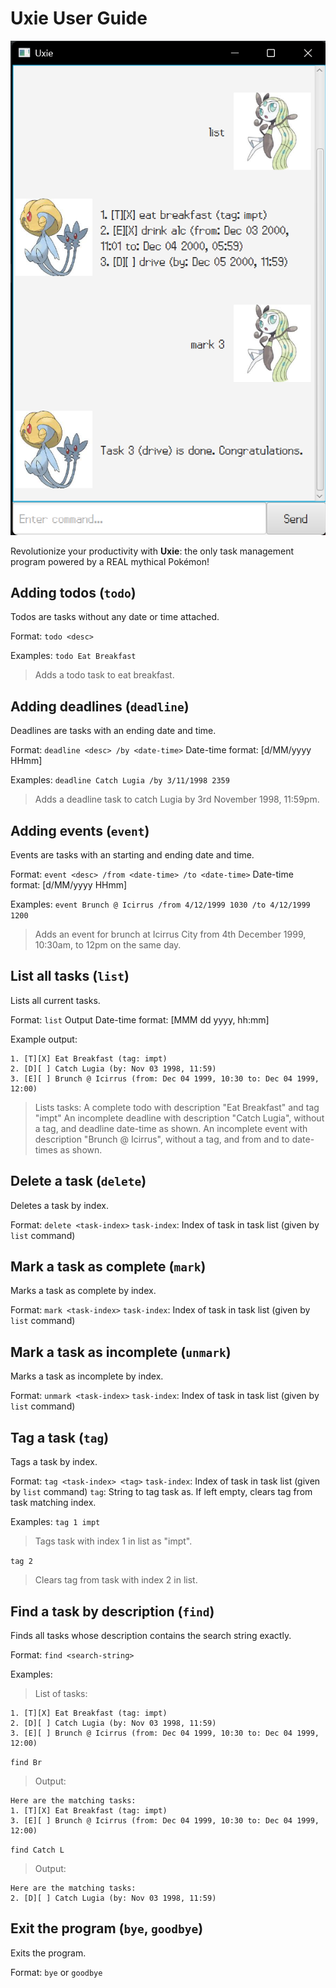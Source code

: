 # Uxie User Guide

![Screenshot of Uxie user interface](Ui.png)

Revolutionize your productivity with **Uxie**: the only task management program powered by a REAL mythical Pokémon!


## Adding todos (`todo`)

Todos are tasks without any date or time attached.

Format: `todo <desc>`

Examples:
`todo Eat Breakfast`
> Adds a todo task to eat breakfast.


## Adding deadlines (`deadline`)

Deadlines are tasks with an ending date and time.

Format: `deadline <desc> /by <date-time>`
Date-time format: [d/MM/yyyy HHmm]

Examples:
`deadline Catch Lugia /by 3/11/1998 2359`
> Adds a deadline task to catch Lugia by 3rd November 1998, 11:59pm.


## Adding events (`event`)

Events are tasks with an starting and ending date and time.

Format: `event <desc> /from <date-time> /to <date-time>`
Date-time format: [d/MM/yyyy HHmm]

Examples:
`event Brunch @ Icirrus /from 4/12/1999 1030 /to 4/12/1999 1200`
> Adds an event for brunch at Icirrus City from 4th December 1999, 10:30am, to 12pm on the same day.


## List all tasks (`list`)

Lists all current tasks.

Format: `list`
Output Date-time format: [MMM dd yyyy, hh:mm]

Example output:
```
1. [T][X] Eat Breakfast (tag: impt)
2. [D][ ] Catch Lugia (by: Nov 03 1998, 11:59)
3. [E][ ] Brunch @ Icirrus (from: Dec 04 1999, 10:30 to: Dec 04 1999, 12:00)
```
> Lists tasks:
> A complete todo with description "Eat Breakfast" and tag "impt"
> An incomplete deadline with description "Catch Lugia", without a tag, and deadline date-time as shown.
> An incomplete event with description "Brunch @ Icirrus", without a tag, and from and to date-times as shown.


## Delete a task (`delete`)

Deletes a task by index.

Format: `delete <task-index>`
`task-index`: Index of task in task list (given by `list` command)


## Mark a task as complete (`mark`)

Marks a task as complete by index.

Format: `mark <task-index>`
`task-index`: Index of task in task list (given by `list` command)


## Mark a task as incomplete (`unmark`)

Marks a task as incomplete by index.

Format: `unmark <task-index>`
`task-index`: Index of task in task list (given by `list` command)


## Tag a task (`tag`)

Tags a task by index.

Format: `tag <task-index> <tag>`
`task-index`: Index of task in task list (given by `list` command)
`tag`: String to tag task as. If left empty, clears tag from task matching index.

Examples:
`tag 1 impt`
> Tags task with index 1 in list as "impt".

`tag 2`
> Clears tag from task with index 2 in list.


## Find a task by description (`find`)

Finds all tasks whose description contains the search string exactly.

Format: `find <search-string>`

Examples:
> List of tasks:
```
1. [T][X] Eat Breakfast (tag: impt)
2. [D][ ] Catch Lugia (by: Nov 03 1998, 11:59)
3. [E][ ] Brunch @ Icirrus (from: Dec 04 1999, 10:30 to: Dec 04 1999, 12:00)
```

`find Br`
> Output:
```
Here are the matching tasks:
1. [T][X] Eat Breakfast (tag: impt)
3. [E][ ] Brunch @ Icirrus (from: Dec 04 1999, 10:30 to: Dec 04 1999, 12:00)
```

`find Catch L`
> Output:
```
Here are the matching tasks:
2. [D][ ] Catch Lugia (by: Nov 03 1998, 11:59)
```


## Exit the program (`bye`, `goodbye`)

Exits the program.

Format: `bye` or `goodbye`